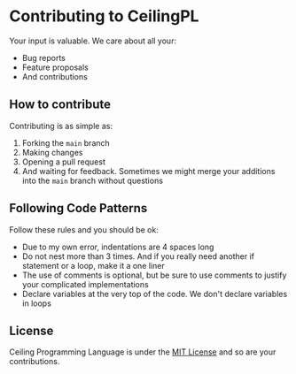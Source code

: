 <h1>Contributing to CeilingPL</h1>
<p>Your input is valuable. We care about all your:</p>
<ul>
  <li>Bug reports</li>
  <li>Feature proposals</li>
  <li>And contributions</li>
</ul>

<h2>How to contribute</h2>
<p>Contributing is as simple as:</p>
<ol>
  <li>Forking the <code>main</code> branch</li>
  <li>Making changes</li>
  <li>Opening a pull request</li>
  <li>And waiting for feedback. Sometimes we might merge your additions into the <code>main</code> branch without questions</li>
</ol>

<h2>Following Code Patterns</h2>
<p>Follow these rules and you should be ok:</p>
<ul>
  <li>Due to my own error, indentations are 4 spaces long</li>
  <li>Do not nest more than 3 times. And if you really need another if statement or a loop, make it a one liner</li>
  <li>The use of comments is optional, but be sure to use comments to justify your complicated implementations</li>
  <li>Declare variables at the very top of the code. We don't declare variables in loops</li>
</ul>

<h2>License</h2>
<p>Ceiling Programming Language is under the <a href="https://github.com/RngValue/BentRat/blob/main/LICENSE">MIT License</a> and so are your contributions.</p>
